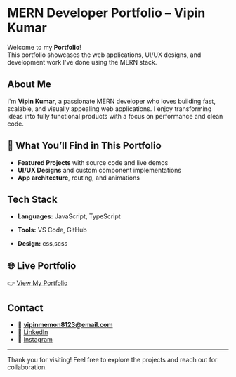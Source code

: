 # MERN Developer Portfolio – Vipin Kumar

Welcome to my **Portfolio**!  
This portfolio showcases the web applications, UI/UX designs, and development work I've done using the MERN stack.

##  About Me  
I'm **Vipin Kumar**, a passionate MERN developer who loves building fast, scalable, and visually appealing web applications. I enjoy transforming ideas into fully functional products with a focus on performance and clean code.

## 📱 What You’ll Find in This Portfolio  
-  **Featured Projects** with source code and live demos  
-  **UI/UX Designs** and custom component implementations  
-  **App architecture**, routing, and animations

##  Tech Stack  
- **Languages:** JavaScript, TypeScript  
 
- **Tools:** VS Code, GitHub 
- **Design:** css,scss


## 🌐 Live Portfolio  
👉 [View My Portfolio]([(https://csevipinmenon.github.io/vipin_portfolio/)])

## Contact  
- 📧 **vipinmemon8123@email.com**  
- 💼 [LinkedIn](https://www.linkedin.com/in/vipin-kumar-04581431a/)  
- 📸 [Instagram](https://www.instagram.com/imvipin07/)

---

Thank you for visiting! Feel free to explore the projects and reach out for collaboration.
